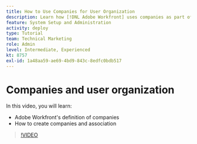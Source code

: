 ```yaml
---
title: How to Use Companies for User Organization
description: Learn how [!DNL Adobe Workfront] uses companies as part of its user organization and item permissions structure. Then create companies for your organization.
feature: System Setup and Administration
activity: deploy
type: Tutorial
team: Technical Marketing
role: Admin
level: Intermediate, Experienced
kt: 8757
exl-id: 1a48aa59-ae69-4bd9-843c-8edfc0bdb517
---
```

# Companies and user organization

In this video, you will learn:

* Adobe Workfront's definition of companies
* How to create companies and association

>[!VIDEO](https://video.tv.adobe.com/v/335069/?quality=12)
